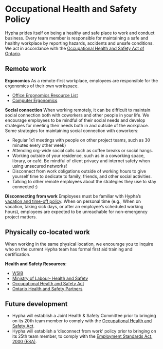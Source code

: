 # Occupational Health and Safety Policy
Hypha prides itself on being a healthy and safe place to work and conduct business. Every team member is responsible for maintaining a safe and healthy workplace by reporting hazards, accidents and unsafe conditions. We act in accordance with the [Occupational Health and Safety Act of Ontario](http://www.labour.gov.on.ca/english/hs/pubs/ohsa/%E2%80%8E). 

## Remote work
**Ergonomics**
As a remote-first workplace, employees are responsible for the ergonomics of their own workspace. 

* [Office Ergonomics Resource List](https://www.ccohs.ca/oshanswers/ergonomics/office/)
* [Computer Ergonomics](https://www.ontario.ca/page/computer-ergonomics)

**Social connection**
When working remotely, it can be difficult to maintain social connection both with coworkers and other people in your life. We encourage employees to be mindful of their social needs and develop strategies for meeting their needs both in and outside of the workplace. Some strategies for maintaining social connection with coworkers:
* Regular 1x1 meetings with people on other project teams, such as 30 minutes every other week)
* Attending org-wide social calls such as coffee breaks or social hangs.
* Working outside of your residence, such as in a coworking space, library, or café. Be mindful of client privacy and internet safety when using unsecured networks!
* Disconnect from work obligations outside of working hours to give yourself time to dedicate to family, friends, and other social activities.
* Talking to other remote employees about the strategies they use to stay connected :)

**Disconnecting from work** 
Employees must be familiar with Hypha’s [vacation and time-off policy](https://handbook.hypha.coop/holidays.html). When on personal time (e.g., When on vacation, taking sick days, or after an employee’s scheduled working hours), employees are expected to be unreachable for non-emergency project matters.

## Physically co-located work
When working in the same physical location, we encourage you to inquire who on the current Hypha team has formal first aid training and certification.

**Health and Safety Resources:**
* [WSIB](http://www.wsib.on.ca/en/community/WSIB)
* [Ministry of Labour- Health and Safety](http://www.labour.gov.on.ca/english/hs/)
* [Occupational Health and Safety Act](http://www.e-laws.gov.on.ca/html/statutes/english/elaws_statutes_90o01_e.htm)
* [Ontario Health and Safety Partners](http://www.labour.gov.on.ca/english/hs/websites.php)

## Future development
* Hypha will establish a Joint Health & Safety Committee prior to bringing on its 20th team member to comply with the [Occupational Health and Safety Act](https://www.ontario.ca/page/guide-health-and-safety-committees-and-representatives#section-3). 
* Hypha will establish a ‘disconnect from work’ policy prior to bringing on its 25th team member, to comply with the [Employment Standards Act, 2000 (ESA)](https://www.ontario.ca/document/your-guide-employment-standards-act-0/written-policy-disconnecting-from-work).

